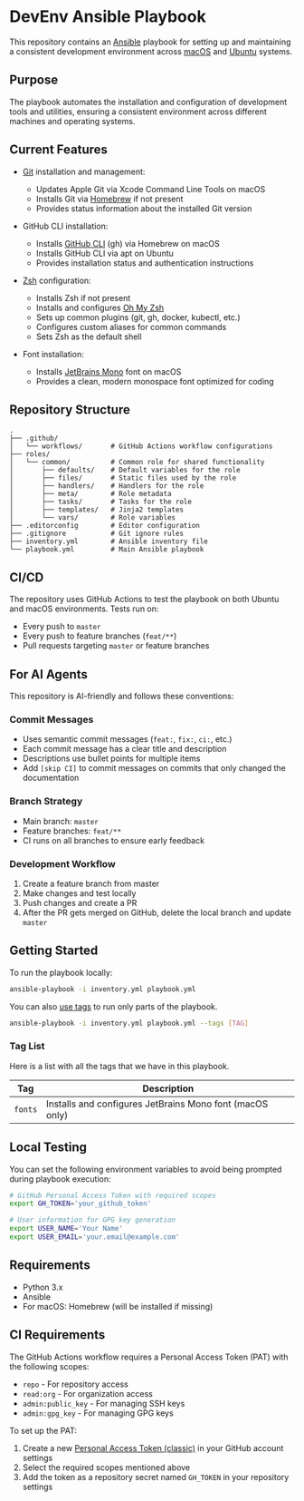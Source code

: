 # DevEnv Ansible Playbook

This repository contains an [Ansible](https://www.ansible.com/) playbook for setting up and maintaining a consistent development environment across [macOS](https://www.apple.com/macos/) and [Ubuntu](https://ubuntu.com/) systems.

## Purpose

The playbook automates the installation and configuration of development tools and utilities, ensuring a consistent environment across different machines and operating systems.

## Current Features

- [Git](https://git-scm.com/) installation and management:
  - Updates Apple Git via Xcode Command Line Tools on macOS
  - Installs Git via [Homebrew](https://brew.sh/) if not present
  - Provides status information about the installed Git version

- GitHub CLI installation:
  - Installs [GitHub CLI](https://cli.github.com/) (gh) via Homebrew on macOS
  - Installs GitHub CLI via apt on Ubuntu
  - Provides installation status and authentication instructions

- [Zsh](https://www.zsh.org/) configuration:
  - Installs Zsh if not present
  - Installs and configures [Oh My Zsh](https://ohmyz.sh/)
  - Sets up common plugins (git, gh, docker, kubectl, etc.)
  - Configures custom aliases for common commands
  - Sets Zsh as the default shell

- Font installation:
  - Installs [JetBrains Mono](https://www.jetbrains.com/lp/mono/) font on macOS
  - Provides a clean, modern monospace font optimized for coding

## Repository Structure

```
.
├── .github/
│   └── workflows/       # GitHub Actions workflow configurations
├── roles/
│   └── common/          # Common role for shared functionality
│       ├── defaults/    # Default variables for the role
│       ├── files/       # Static files used by the role
│       ├── handlers/    # Handlers for the role
│       ├── meta/        # Role metadata
│       ├── tasks/       # Tasks for the role
│       ├── templates/   # Jinja2 templates
│       └── vars/        # Role variables
├── .editorconfig        # Editor configuration
├── .gitignore           # Git ignore rules
├── inventory.yml        # Ansible inventory file
└── playbook.yml         # Main Ansible playbook
```

## CI/CD

The repository uses GitHub Actions to test the playbook on both Ubuntu and macOS environments. Tests run on:
- Every push to `master`
- Every push to feature branches (`feat/**`)
- Pull requests targeting `master` or feature branches

## For AI Agents

This repository is AI-friendly and follows these conventions:

### Commit Messages
- Uses semantic commit messages (`feat:`, `fix:`, `ci:`, etc.)
- Each commit message has a clear title and description
- Descriptions use bullet points for multiple items
- Add `[skip CI]` to commit messages on commits that only changed the documentation

### Branch Strategy
- Main branch: `master`
- Feature branches: `feat/**`
- CI runs on all branches to ensure early feedback

### Development Workflow
1. Create a feature branch from master
2. Make changes and test locally
3. Push changes and create a PR
4. After the PR gets merged on GitHub, delete the local branch and update `master`

## Getting Started

To run the playbook locally:

```bash
ansible-playbook -i inventory.yml playbook.yml
```

You can also [use tags](https://docs.ansible.com/ansible/latest/playbook_guide/playbooks_tags.html) to run only parts of the playbook.

```bash
ansible-playbook -i inventory.yml playbook.yml --tags [TAG]
```

### Tag List

Here is a list with all the tags that we have in this playbook.

| Tag | Description |
|-----|-------------|
| `fonts` | Installs and configures JetBrains Mono font (macOS only) |

## Local Testing

You can set the following environment variables to avoid being prompted during playbook execution:

```bash
# GitHub Personal Access Token with required scopes
export GH_TOKEN='your_github_token'

# User information for GPG key generation
export USER_NAME='Your Name'
export USER_EMAIL='your.email@example.com'
```

## Requirements

- Python 3.x
- Ansible
- For macOS: Homebrew (will be installed if missing) 

## CI Requirements

The GitHub Actions workflow requires a Personal Access Token (PAT) with the following scopes:
- `repo` - For repository access
- `read:org` - For organization access
- `admin:public_key` - For managing SSH keys
- `admin:gpg_key` - For managing GPG keys

To set up the PAT:
1. Create a new [Personal Access Token (classic)](https://github.com/settings/tokens) in your GitHub account settings
2. Select the required scopes mentioned above
3. Add the token as a repository secret named `GH_TOKEN` in your repository settings 